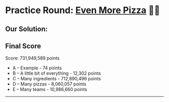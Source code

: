 # Practice Round: [Even More Pizza](practice_round_2021_v3.pdf) 🍕🍕

## Our Solution:

## Final Score

Score: 731,949,589 points

* A – Example - 74 points
* B – A little bit of everything - 12,302 points
* C – Many ingredients - 712,890,496 points
* D – Many pizzas - 8,060,057 points
* E – Many teams - 10,986,660 points

<!-- ![score](./images/score.png) -->

---